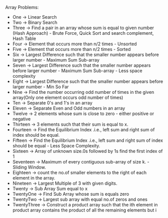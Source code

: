Array Problems:
- One -> Linear Search
- Two -> Binary Search
- Three -> Find a pair in an array whose sum is equal to given number (Hash Approach) - Brute Force, Quick Sort and search complement, Hash Table
- Four -> Element that occurs more than n/2 times - Unsorted
- Five -> Element that occurs more than n/2 times - Sorted
- Six -> Largest Difference such that the smaller number appears before larger number - Maximum Sum Sub-array
- Seven -> Largest Difference such that the smaller number appears before larger number - Maximum Sum Sub-array - Less space complexity
- Eight -> Largest Difference such that the smaller number appears before larger number - Min So Far
- Nine -> Find the number occurring odd number of times in the given array(Only one element occurs odd number of times)
- Ten -> Separate 0's and 1's in an array
- Eleven -> Separate Even and Odd numbers in an array
- Twelve -> 2 elements whose sum is close to zero - either positive or negative
- Thirteen -> 3 elements such that their sum is equal to x.
- Fourteen -> Find the Equilibrium Index .i.e., left sum and right sum of index should be equal.
- Fifteen -> Find the Equilibrium Index .i.e., left sum and right sum of index should be equal - Less Space Complexity.
- Sixteen -> Array of unknown size.0s followed by 1s find the first index of 1
- Seventeen -> Maximum of every contiguous sub-array of size k. - Sliding Window.
- Eighteen -> count the no.of smaller elements to the right of each element in the array.
- Nineteen -> Largest Multiple of 3 with given digits.
- Twenty -> Sub Array Sum equal to x
- TwentyOne -> Find Sub Array whose sum is equals zero
- TwentyTwo -> Largest sub array with equal no.of zeros and ones
- TwentyThree -> Construct a product array such that the ith element in product array contains the product of all the remaining elements but i